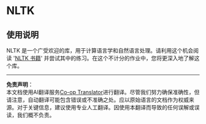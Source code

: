 <!--
CO_OP_TRANSLATOR_METADATA:
{
  "original_hash": "bf39bceb833cd628f224941dca8041df",
  "translation_date": "2025-09-03T18:57:44+00:00",
  "source_file": "6-NLP/4-Hotel-Reviews-1/assignment.md",
  "language_code": "zh"
}
-->
# NLTK

## 使用说明

NLTK 是一个广受欢迎的库，用于计算语言学和自然语言处理。请利用这个机会阅读 '[NLTK 书籍](https://www.nltk.org/book/)' 并尝试其中的练习。在这个不计分的作业中，您将更深入地了解这个库。

---

**免责声明**：  
本文档使用AI翻译服务[Co-op Translator](https://github.com/Azure/co-op-translator)进行翻译。尽管我们努力确保准确性，但请注意，自动翻译可能包含错误或不准确之处。应以原始语言的文档作为权威来源。对于关键信息，建议使用专业人工翻译。因使用本翻译而导致的任何误解或误读，我们概不负责。